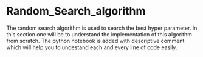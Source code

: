 # Random_Search_algorithm
The random search algorithm is used to search the best hyper parameter. 
In this section one will be to understand the implementation of this algorithm from scratch.
The python notebook is added with descriptive comment which will help you to undestand each and every line of code easily.
